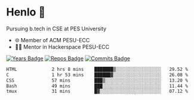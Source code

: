 
# Henlo 🌊

Pursuing b.tech in CSE at PES University

 - 🌐 Member of ACM PESU-ECC
 - 👨‍💻 Mentor in Hackerspace PESU-ECC

 [![Years Badge](https://badges.pufler.dev/years/bwaklog)](https://badges.pufler.dev) 
 [![Repos Badge](https://badges.pufler.dev/repos/bwaklog)](https://badges.pufler.dev)
 [![Commits Badge](https://badges.pufler.dev/commits/monthly/bwaklog)](https://badges.pufler.dev)

<!--START_SECTION:waka-->

```txt
HTML             2 hrs 8 mins    ███████▒░░░░░░░░░░░░░░░░░   29.52 %
C                1 hr 53 mins    ██████▓░░░░░░░░░░░░░░░░░░   26.08 %
CSS              57 mins         ███▒░░░░░░░░░░░░░░░░░░░░░   13.20 %
Bash             49 mins         ███░░░░░░░░░░░░░░░░░░░░░░   11.44 %
tmux             31 mins         █▓░░░░░░░░░░░░░░░░░░░░░░░   07.12 %
```

<!--END_SECTION:waka-->
